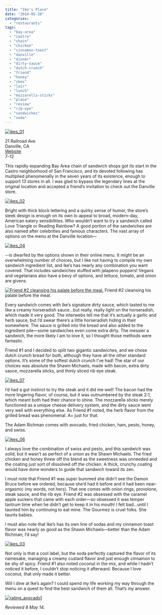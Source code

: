 ```yaml
---
title: "Ike's Place"
date: "2014-05-20"
categories:
  - "restaurants"
tags:
  - "bay-area"
  - "castro"
  - "chain"
  - "chicken"
  - "cinnamon-toast"
  - "danville"
  - "dinner"
  - "dirty-sauce"
  - "dutch-crunch"
  - "friend"
  - "honey"
  - "ikes"
  - "lair"
  - "lunch"
  - "mozzarella-sticks"
  - "place"
  - "review"
  - "rib-eye"
  - "sandwiches"
  - "soda"
---
```


[![ikes_01](http://s3.amazonaws.com/thegourmez-wpmedia/2014/05/ikes_01-500x430.jpg)](http://www.thegourmez.com/2014/05/ikes-place/ikes_01/)


21 Railroad Ave\
Danville, CA\
[Website](http://ilikeikesplace.com/)\
$7–$12

This rapidly expanding Bay Area chain of sandwich shops got its start in the Castro neighborhood of San Francisco, and its devoted following has multiplied phenomenally in the seven years of its existence, enough to  support 13 stores in all. I was glad to bypass the legendary lines at the original location and accepted a friend’s invitation to check out the Danville store.

[![ikes_02](http://s3.amazonaws.com/thegourmez-wpmedia/2014/05/ikes_02-500x332.jpg)](http://www.thegourmez.com/2014/05/ikes-place/ikes_02/)

Bright with thick block lettering and a quirky sense of humor, the store’s sleek design is enough on its own to appeal to broad, modern-day, American eatery sensibilities. Who wouldn’t want to try a sandwich called Love Triangle or Reading Rainbow? A good portion of the sandwiches are also named after celebrities and famous characters. The vast array of options on the menu at the Danville location—

[![ikes_04](http://s3.amazonaws.com/thegourmez-wpmedia/2014/05/ikes_04-500x332.jpg)](http://www.thegourmez.com/2014/05/ikes-place/ikes_04/)

\--is dwarfed by the options shown in their online menu. It might be an overwhelming number of choices, but I like not having to compile my own sandwich ingredient list, and Ike’s has nearly any combination you want covered. That includes sandwiches stuffed with jalapeno poppers! Vegans and vegetarians also have a bevy of options, and lettuce, tomato, and onion are givens.




<div class="caption">

[![Friend #2 cleansing his palate before the meal.](http://s3.amazonaws.com/thegourmez-wpmedia/2014/05/ikes_05-332x500.jpg)](http://www.thegourmez.com/2014/05/ikes-place/ikes_05/) Friend #2 cleansing his palate before the meal.</div>


Every sandwich comes with Ike’s signature dirty sauce, which tasted to me like a creamy horseradish sauce…but really, really light on the horseradish, which made it very good. The interwebs tell me that it’s actually a garlic and herb sauce, but I’d swear there’s a little horseradish hiding in their somewhere. The sauce is grilled into the bread and also added to the ingredient pile—some sandwiches even come extra dirty. The messier a sandwich, the more likely I am to love it, so I thought those methods were fantastic.

Friend #1 and I decided to split two gigantic sandwiches, and we chose dutch crunch bread for both, although they have all the other standard options. It’s some of the softest dutch crunch I’ve had! The star of our choices was absolute the Shawn Michaels, made with bacon, extra dirty sauce, mozzarella sticks, and thinly sliced rib eye steak.

[![ikes_07](http://s3.amazonaws.com/thegourmez-wpmedia/2014/05/ikes_07-500x332.jpg)](http://www.thegourmez.com/2014/05/ikes-place/ikes_07/)

I’d had a gut instinct to try the steak and it did me well! The bacon had the more lingering flavor, of course, but it was outnumbered by the steak 2:1, which meant both had their chance to shine. The mozzarella sticks merely functioned as a unique cheese delivery system, and the dirty sauce went very well with everything else. As Friend #1 noted, the herb flavor from the grilled bread was phenomenal. A+ just for that.

The Adam Richman comes with avocado, fried chicken, ham, pesto, honey, and swiss.

[![ikes_06](http://s3.amazonaws.com/thegourmez-wpmedia/2014/05/ikes_06-500x284.jpg)](http://www.thegourmez.com/2014/05/ikes-place/ikes_06/)

I always love the combination of swiss and pesto, and this sandwich was solid, but it wasn’t as perfect of a union as the Shawn Michaels. The fried chicken and honey threw off the blend as the sweetness was unneeded and the coating just sort of dissolved off the chicken. A thick, crunchy coating would have done wonders to guide that sandwich toward its zen.

I must note that Friend #1 was super bummed she didn’t see the Damon Bruce before we ordered, because she’d had it before and it had been near-orgasmic (my words, not hers). That one comes with onion rings, provolone, steak sauce, and the rib eye. Friend #2 was obsessed with the caramel apple suckers that came with each order—so obsessed it was temper tantrum time when he didn’t get to keep it in his mouth! I felt bad…until I taunted him by continuing to eat mine. The Gourmez is cruel folks. She taunts babies.

I must also note that Ike’s has its own line of sodas and my cinnamon toast flavor was nearly as good as the Shawn Michaels—better than the Adam Richman, I’d say!

[![ikes_03](http://s3.amazonaws.com/thegourmez-wpmedia/2014/05/ikes_03-332x500.jpg)](http://www.thegourmez.com/2014/05/ikes-place/ikes_03/)

Not only is that a cool label, but the soda perfectly captured the flavor of its namesake, managing a creamy custard flavor and just enough cinnamon to be shy of spicy. Friend #1 also noted coconut in the mix, and while I hadn’t noticed it before, I couldn’t stop noticing it afterward. Because I love coconut, that only made it better.

Will I dine at Ike’s again? I could spend my life working my way through the menu on a quest to find the best sandwich of them all. That’s my answer.

[![rating_avocado1](http://s3.amazonaws.com/thegourmez-wpmedia/2009/02/rating_avocado1.gif)](http://www.thegourmez.com/2009/02/restaurant-review-nanas-durham/rating_avocado1/)

_Reviewed 8 May 14._

